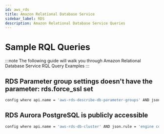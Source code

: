 ```yaml
---
id: aws_rds
title: Amazon Relational Database Service
sidebar_label: RDS
description: Amazon Relational Database Service Queries
---
```


# Sample RQL Queries

:::note
The following guide will walk you through Amazon Relational Database Service RQL Query Examples
:::

## RDS Parameter group settings doesn't have the parameter: rds.force_ssl set

```bash
config where api.name = 'aws-rds-describe-db-parameter-groups' AND json.rule = ['parameters'].['rds.force_ssl'] does not exist
```

## RDS Aurora PostgreSQL is publicly accessible

```bash
config where api.name = 'aws-rds-db-cluster' AND json.rule = 'engine contains "aurora-postgresql" and publiclyAccessible is true'
```